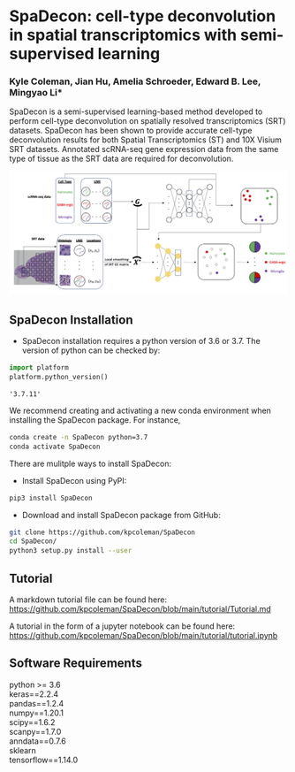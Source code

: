 # SpaDecon: cell-type deconvolution in spatial transcriptomics with semi-supervised learning

### Kyle Coleman, Jian Hu, Amelia Schroeder, Edward B. Lee, Mingyao Li*

SpaDecon is a semi-supervised learning-based method developed to perform cell-type deconvolution on spatially resolved transcriptomics (SRT) datasets. SpaDecon has been shown to provide accurate cell-type deconvolution results for both Spatial Transcriptomics (ST) and 10X Visium SRT datasets. Annotated scRNA-seq gene expression data from the same type of tissue as the SRT data are required for deconvolution.

![png](images/spadecon_workflow.png)

## SpaDecon Installation
- SpaDecon installation requires a python version of 3.6 or 3.7. The version of python can be checked by: 
```python
import platform
platform.python_version()
```

    '3.7.11'

We recommend creating and activating a new conda environment when installing the SpaDecon package. For instance, 
```bash
conda create -n SpaDecon python=3.7
conda activate SpaDecon
```        
    
There are mulitple ways to install SpaDecon:
    
- Install SpaDecon using PyPI:

```bash
pip3 install SpaDecon   
```    
    
- Download and install SpaDecon package from GitHub: 

```bash
git clone https://github.com/kpcoleman/SpaDecon
cd SpaDecon/
python3 setup.py install --user
```

## Tutorial
A markdown tutorial file can be found here: https://github.com/kpcoleman/SpaDecon/blob/main/tutorial/Tutorial.md

A tutorial in the form of a jupyter notebook can be found here: https://github.com/kpcoleman/SpaDecon/blob/main/tutorial/tutorial.ipynb 



## Software Requirements  
python >= 3.6  
keras==2.2.4  
pandas==1.2.4  
numpy==1.20.1  
scipy==1.6.2  
scanpy==1.7.0  
anndata==0.7.6  
sklearn  
tensorflow==1.14.0  


